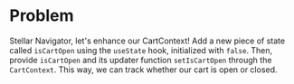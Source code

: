 # Problem
Stellar Navigator, let's enhance our CartContext! Add a new piece of state 
called `isCartOpen` using the `useState` hook, initialized with `false`. Then, 
provide `isCartOpen` and its updater function `setIsCartOpen` through the 
`CartContext`. This way, we can track whether our cart is open or closed.


